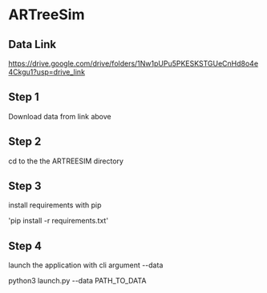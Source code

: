 # ARTreeSim


## Data Link
https://drive.google.com/drive/folders/1Nw1pUPu5PKESKSTGUeCnHd8o4e4Ckgu1?usp=drive_link


## Step 1
Download data from link above

## Step 2
cd to the the ARTREESIM directory

## Step 3
install requirements with pip

'pip install -r requirements.txt'

## Step 4
launch the application with cli argument --data

python3 launch.py --data PATH_TO_DATA
